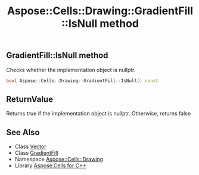 ﻿---
title: Aspose::Cells::Drawing::GradientFill::IsNull method
linktitle: IsNull
second_title: Aspose.Cells for C++ API Reference
description: 'Aspose::Cells::Drawing::GradientFill::IsNull method. Checks whether the implementation object is nullptr in C++.'
type: docs
weight: 500
url: /cpp/aspose.cells.drawing/gradientfill/isnull/
---
## GradientFill::IsNull method


Checks whether the implementation object is nullptr.

```cpp
bool Aspose::Cells::Drawing::GradientFill::IsNull() const
```


## ReturnValue

Returns true if the implementation object is nullptr. Otherwise, returns false

## See Also

* Class [Vector](../../../aspose.cells/vector/)
* Class [GradientFill](../)
* Namespace [Aspose::Cells::Drawing](../../)
* Library [Aspose.Cells for C++](../../../)
